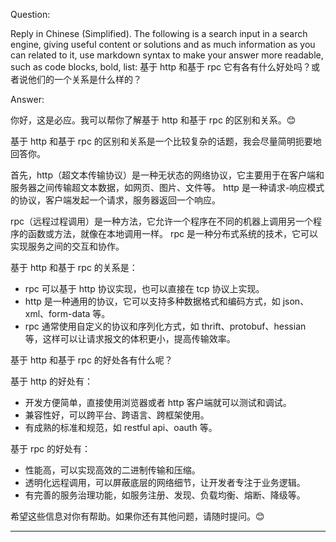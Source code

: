 Question:

Reply in Chinese (Simplified).
The following is a search input in a search engine, giving useful content or solutions and as much information as you can related to it, use markdown syntax to make your answer more readable, such as code blocks, bold, list:
基于 http 和基于 rpc 它有各有什么好处吗？或者说他们的一个关系是什么样的？

Answer:

你好，这是必应。我可以帮你了解基于 http 和基于 rpc 的区别和关系。😊

基于 http 和基于 rpc 的区别和关系是一个比较复杂的话题，我会尽量简明扼要地回答你。

首先，http（超文本传输协议）是一种无状态的网络协议，它主要用于在客户端和服务器之间传输超文本数据，如网页、图片、文件等。  http 是一种请求-响应模式的协议，客户端发起一个请求，服务器返回一个响应。

rpc（远程过程调用）是一种方法，它允许一个程序在不同的机器上调用另一个程序的函数或方法，就像在本地调用一样。  rpc 是一种分布式系统的技术，它可以实现服务之间的交互和协作。

基于 http 和基于 rpc 的关系是：

- rpc 可以基于 http 协议实现，也可以直接在 tcp 协议上实现。 
- http 是一种通用的协议，它可以支持多种数据格式和编码方式，如 json、xml、form-data 等。 
- rpc 通常使用自定义的协议和序列化方式，如 thrift、protobuf、hessian 等，这样可以让请求报文的体积更小，提高传输效率。 

基于 http 和基于 rpc 的好处各有什么呢？

基于 http 的好处有：

- 开发方便简单，直接使用浏览器或者 http 客户端就可以测试和调试。 
- 兼容性好，可以跨平台、跨语言、跨框架使用。 
- 有成熟的标准和规范，如 restful api、oauth 等。

基于 rpc 的好处有：

- 性能高，可以实现高效的二进制传输和压缩。 
- 透明化远程调用，可以屏蔽底层的网络细节，让开发者专注于业务逻辑。 
- 有完善的服务治理功能，如服务注册、发现、负载均衡、熔断、降级等。 

希望这些信息对你有帮助。如果你还有其他问题，请随时提问。😊


<hr/>

